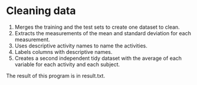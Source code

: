 # Cleaning data 

1. Merges the training and the test sets to create one dataset to clean.
2. Extracts the measurements of the mean and standard deviation for each measurement. 
3. Uses descriptive activity names to name the activities.
4. Labels columns with descriptive names. 
5. Creates a second independent tidy dataset with the average of each variable for each activity and each subject.

The result of this program is in result.txt.
